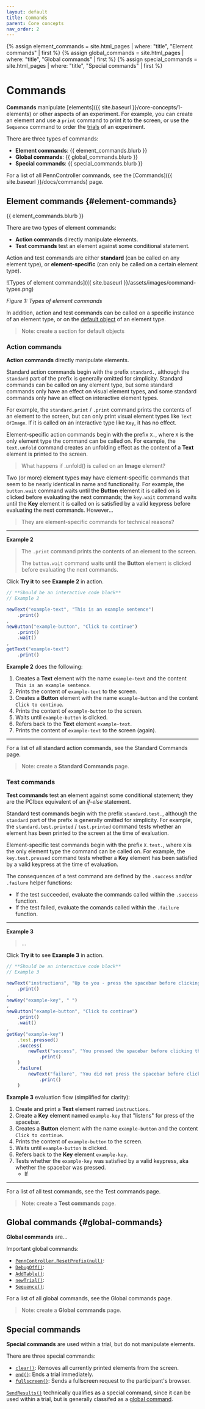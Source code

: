 ```yaml
---
layout: default
title: Commands
parent: Core concepts
nav_order: 2
---
```


<!-- ASSIGN VARIABLES -->
{% assign element_commands = site.html_pages | where: "title", "Element commands" | first %}
{% assign global_commands = site.html_pages | where: "title", "Global commands" | first %}
{% assign special_commands = site.html_pages | where: "title", "Special commands" | first %}

# Commands

**Commands** manipulate [elements]({{ site.baseurl }}/core-concepts/1-elements) or other aspects of an experiment. For example, you can create an element and use a `print` command to print it to the screen, or use the `Sequence` command to order the [trials](#trials) of an experiment.

There are three types of commands:

+ **Element commands**: {{ element_commands.blurb }}
+ **Global commands**: {{ global_commands.blurb }}
+ **Special commands**: {{ special_commands.blurb }}

For a list of all PennController commands, see the [Commands]({{ site.baseurl }}/docs/commands) page.

## Element commands {#element-commands}

{{ element_commands.blurb }}

There are two types of element commands: 

+ **Action commands** directly manipulate elements.
+ **Test commands** test an element against some conditional statement.

Action and test commands are either **standard** (can be called on any element type), or **element-specific** (can only be called on a certain element type).

![Types of element commands]({{ site.baseurl }}/assets/images/command-types.png)

*Figure 1: Types of element commands*

In addition, action and test commands can be called on a specific instance of an element type, or on the [default object]() of an element type.

> Note: create a section for default objects

### Action commands

**Action commands** directly manipulate elements. 

Standard action commands begin with the prefix `standard.`, although the `standard` part of the prefix is generally omitted for simplicity. Standard commands can be called on any element type, but some standard commands only have an effect on visual element types, and some standard commands only have an effect on interactive element types.

For example, the `standard.print` / `.print` command prints the contents of an element to the screen, but can only print visual element types like `Text` or`Image`. If it is called on an interactive type like `Key`, it has no effect.

Element-specific action commands begin with the prefix `X.`, where `X` is the only element type the command can be called on. For example, the `text.unfold` command creates an unfolding effect as the content of a **Text** element is printed to the screen.

> What happens if .unfold() is called on an **Image** element?

Two (or more) element types may have element-specific commands that seem to be nearly identical in name and functionality. For example, the `button.wait` command waits until the **Button** element it is called on is clicked before evaluating the next commands; the `key.wait` command waits until the **Key** element it is called on is satisfied by a valid keypress before evaluating the next commands. However...

> They are element-specific commands for technical reasons? 

---

**Example 2**

>  The `.print` command prints the contents of an element to the screen.
>
> The `button.wait` command waits until the **Button** element is clicked before evaluating the next commands.

Click **Try it** to see **Example 2** in action.

```javascript
// **Should be an interactive code block**
// Example 2

newText("example-text", "This is an example sentence")
	.print()
,
newButton("example-button", "Click to continue")
	.print()
	.wait()
,
getText("example-text")
	.print()
```

**Example 2** does the following:

1. Creates a **Text** element with the name `example-text` and the content `This is an example sentence`.
2. Prints the content of `example-text` to the screen.
3. Creates a **Button** element with the name `example-button`  and the content `Click to continue`.
4. Prints the content of `example-button` to the screen.
5. Waits until `example-button` is clicked.
6. Refers back to the **Text** element `example-text`.
7. Prints the content of `example-text` to the screen (again).

----

For a list of all standard action commands, see the Standard Commands page.

> Note: create a **Standard Commands** page.
>

### Test commands

**Test commands** test an element against some conditional statement; they are the PCIbex equivalent of an *if-else* statement.

Standard test commands begin with the prefix `standard.test.`, although the `standard` part of the prefix is generally omitted for simplicity. For example, the `standard.test.printed` / `test.printed` command tests whether an element has been printed to the screen at the time of evaluation.

Element-specific test commands begin with the prefix `X.test.`, where `X` is the only element type the command can be called on. For example, the `key.test.pressed` command tests whether a **Key** element has been satisfied by a valid keypress at the time of evaluation.

The consequences of a test command are defined by the `.success` and/or `.failure` helper functions:

+ If the test succeeded, evaluate the commands called within the `.success` function.
+ If the test failed, evaluate the comands called within the `.failure` function.

---

**Example 3** 

> ...

Click **Try it** to see **Example 3** in action.

```javascript
// **Should be an interactive code block**
// Example 3

newText("instructions", "Up to you - press the spacebar before clicking the button, or click the button immediately")
	.print()
,
newKey("example-key", " ")
,
newButton("example-button", "Click to continue")
	.print()
	.wait()
,
getKey("example-key")
	.test.pressed()
	.success(
    	newText("success", "You pressed the spacebar before clicking the button.")
    		.print()
	)
	.failure(
    	newText("failure", "You did not press the spacebar before clicking the button.")
    		.print()
	)
```

**Example 3** evaluation flow (simplified for clarity):

1. Create and print a **Text** element named `instructions`.
2. Create a **Key** element named `example-key` that "listens" for press of the spacebar.
3. Creates a **Button** element with the name `example-button`  and the content `Click to continue`.
4. Prints the content of `example-button` to the screen.
5. Waits until `example-button` is clicked.
6. Refers back to the **Key** element `example-key`.
7. Tests whether the `example-key` was satisfied by a valid keypress, aka whether the spacebar was pressed.
   + If

---



For a list of all test commands, see the Test commands page.

> Note: create a **Test commands** page.

## Global commands {#global-commands}

**Global commands** are...

Important global commands:

+ [`PennController.ResetPrefix(null)`](https://www.pcibex.net/wiki/penncontroller-resetprefix/):
+ [`DebugOff()`](https://www.pcibex.net/wiki/penncontroller-debugoff/):
+ [`AddTable()`](https://www.pcibex.net/wiki/penncontroller-addtable/):
+ [`newTrial()`](https://www.pcibex.net/wiki/penncontroller/):
+ [`Sequence()`](https://www.pcibex.net/wiki/penncontroller-sequence/):

For a list of all global commands, see the Global commands page.

> Note: create a **Global commands** page.

## Special commands

**Special commands** are used within a trial, but do not manipulate elements. 

There are three special commands:

+ [`clear()`](https://www.pcibex.net/wiki/clear-command/): Removes all currently printed elements from the screen.
+ [`end()`](https://www.pcibex.net/wiki/end-command/): Ends a trial immediately.
+ [`fullscreen()`](https://www.pcibex.net/wiki/fullscreen-command/): Sends a fullscreen request to the participant's browser.

[`SendResults()`](https://www.pcibex.net/wiki/global-commands/#menuToc-23) technically qualifies as a special command, since it can be used within a trial, but is generally classifed as a [global command](#global-commands).

